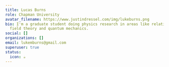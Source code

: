 ```yaml
---
title: Lucas Burns
role: Chapman University
avatar_filename: https://www.justindressel.com/img/lukeburns.png
bio: I'm a graduate student doing physics research in areas like relativistic
  field theory and quantum mechanics.
social: []
organizations: []
email: lukemburns@gmail.com
superuser: true
status:
  icon: ☕️
---
```

